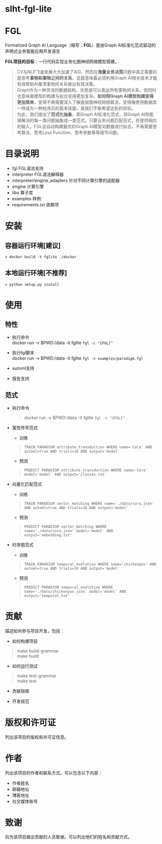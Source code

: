 # slht-fgl-lite
# FGL
Formalized Graph AI Language（缩写：**FGL**）是由Graph AI标准化范式驱动的声明式业务智能应用开发语言

**FGL项目的目标**：一行代码实现业务化图神经网络模型搭建。
> CV与NLP飞速发展大大加速了AGI，然而在**海量业务决策**问题中真正需要的是思考**事物和事物之间的关系**，这就意味着必须利用Graph AI相关技术才能有效帮助AI厘清事物间关系做出有效决策。    
> Graph作为一种灵活的数据结构，优势是可以表达所有事物间关系，但同时也意味着模型的构建与拟合变得更加复杂。**如何将Graph AI模型构建变得更加简单**，变得不再需要深入了解底层图神经网络算法，变得像使用数据库一样成为一种程序员的基本技能，是我们不断希望达到的目标。  
> 为此，我们提出了**范式化抽象**，即Graph AI标准化范式，将Graph AI所能够解决的每一类问题抽象成一类范式。只要业务问题匹配范式，并提供相应的输入，FGL会自动构建最优的Graph AI模型对数据进行拟合。不再需要思考算法、思考Loss Function、思考参数等等细节问题。  

# 目录说明 
* fgl FGL语法支持
* interpreter FGL语法解释器
* interpreter/engine_adapters 针对不同计算引擎的适配器
* engine 计算引擎
* libs 算子库
* examples 样例
* requirements.txt 依赖项

# 安装
## 容器运行环境[建议]
    > docker build -t fglite ./docker
## 本地运行环境[不推荐]
    > python setup.py install 

# 使用
## 特性
* 执行命令  
docker run -v $PWD:/data -it fglite ```fgl -c "{FGL}"```

* 执行fgl脚本  
docker run -v $PWD:/data -it fglite ```fgl -s examples/paradigm.fgl```

* automl支持

* 报告支持

## 范式
* 执行命令  
    > docker run -v $PWD:/data -it fglite ```fgl -c "{FGL}"```
* 属性传导范式
    * 训练 
    > ```TRAIN PARADIGM attribute_transduction WHERE name='Cora' AND automl=true AND trials=10 AND output='model'```
    * 预测  
    > ```PREDICT PARADIGM attribute_transduction WHERE name='Cora' model='model' AND output='classes.txt'```

* 向量化匹配范式
    * 训练 
    > ```TRAIN PARADIGM vector_matching WHERE name='./data/cora.json' AND automl=true AND trials=10 AND output='model'```
    * 预测  
    > ```PREDICT PARADIGM vector_matching WHERE name='./data/cora.json' model='model' AND output='embedding.txt'```

* 时序图范式
    * 训练 
    > ```TRAIN PARADIGM temporal_evolution WHERE name='chickenpox' AND automl=true AND trials=10 AND output='model'```
    * 预测  
    > ```PREDICT PARADIGM temporal_evolution WHERE name='./data/chickenpox.json' model='model' AND output='temporal.txt'```

# 贡献
描述如何参与项目开发，包括：
- 如何构建项目
 > make build-grammar   
 > make build 

- 如何运行测试
> make test-grammar   
> make test   

- 贡献指南

- 开发规范

# 版权和许可证
列出该项目的版权和许可证信息。

# 作者
列出该项目的作者和联系方式。可以包含以下内容：
- 作者姓名
- 邮箱地址
- 博客地址
- 社交媒体账号

# 致谢
向为该项目做出贡献的人员致谢。可以列出他们的姓名和贡献方式。